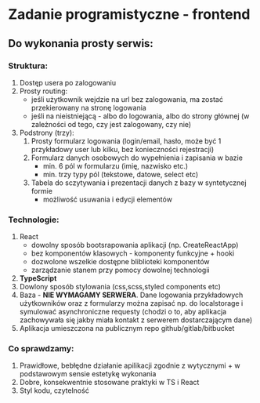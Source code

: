 # Zadanie programistyczne - frontend

## Do wykonania prosty serwis: 

### Struktura:

1. Dostęp usera po zalogowaniu
2. Prosty routing:
   - jeśli użytkownik wejdzie na url bez zalogowania, ma zostać przekierowany na stronę logowania
   - jeśli na nieistniejącą - albo do logowania, albo do strony głównej (w zależności od tego, czy jest zalogowany, czy nie)
3. Podstrony (trzy):
   1. Prosty formularz logowania (login/email, hasło, może być 1 przykładowy user lub kilku, bez konieczności rejestracji)
   2. Formularz danych osobowych do wypełnienia i zapisania w bazie
      - min. 6 pól w formularzu (imię, nazwisko etc.)
      - min. trzy typy pól (tekstowe, datowe, select etc)
   3. Tabela do sczytywania i prezentacji danych z bazy w syntetycznej formie
      - możliwość usuwania i edycji elementów

### Technologie:

1. React
   - dowolny sposób bootsrapowania aplikacji (np. CreateReactApp)
   - bez komponentów klasowych - komponenty funkcyjne + hooki
   - dozwolone wszelkie dostępne bliblioteki komponentów
   - zarządzanie stanem przy pomocy dowolnej technologii
2. **TypeScript**
3. Dowlony sposób stylowania (css,scss,styled components etc)
4. Baza - **NIE WYMAGAMY SERWERA**. Dane logowania przykładowych użytkowników oraz z formularzy można zapisać np. do localstorage i symulować asynchroniczne requesty (chodzi o to, aby aplikacja zachowywała się jakby miała kontakt z serwerem dostarczającym dane)
5. Aplikacja umieszczona na publicznym repo github/gitlab/bitbucket

### Co sprawdzamy:

1. Prawidłowe, bebłędne działanie apilikacji zgodnie z wytycznymi + w podstawowym sensie estetykę wykonania
2. Dobre, konsekwentnie stosowane praktyki w TS i React
3. Styl kodu, czytelność
